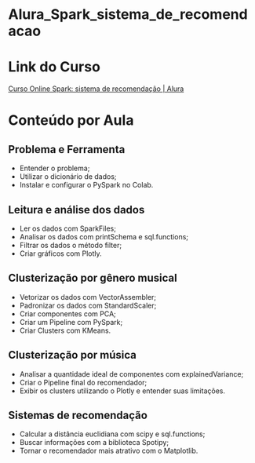 # Alura_Spark_sistema_de_recomendacao

# Link do Curso

[Curso Online Spark: sistema de recomendação | Alura](https://cursos.alura.com.br/course/spark-sistema-recomendacao)

# Conteúdo por Aula

## Problema e Ferramenta

- Entender o problema;
- Utilizar o dicionário de dados;
- Instalar e configurar o PySpark no Colab.

## Leitura e análise dos dados

- Ler os dados com SparkFiles;
- Analisar os dados com printSchema e sql.functions;
- Filtrar os dados o método filter;
- Criar gráficos com Plotly.

## Clusterização por gênero musical

- Vetorizar os dados com VectorAssembler;
- Padronizar os dados com StandardScaler;
- Criar componentes com PCA;
- Criar um Pipeline com PySpark;
- Criar Clusters com KMeans.

## Clusterização por música

- Analisar a quantidade ideal de componentes com explainedVariance;
- Criar o Pipeline final do recomendador;
- Exibir os clusters utilizando o Plotly e entender suas limitações.

## Sistemas de recomendação

- Calcular a distância euclidiana com scipy e sql.functions;
- Buscar informações com a biblioteca Spotipy;
- Tornar o recomendador mais atrativo com o Matplotlib.
